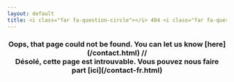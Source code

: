 ```yaml
---
layout: default
title: <i class="far fa-question-circle"></i> 404 <i class="far fa-question-circle"></i>
---
```

<center>
<h3>Oops, that page could not be found. You can let us know [here](/contact.html) //<br> 
  Désolé, cette page est introuvable. Vous pouvez nous faire part [ici](/contact-fr.html)</h3></center>
